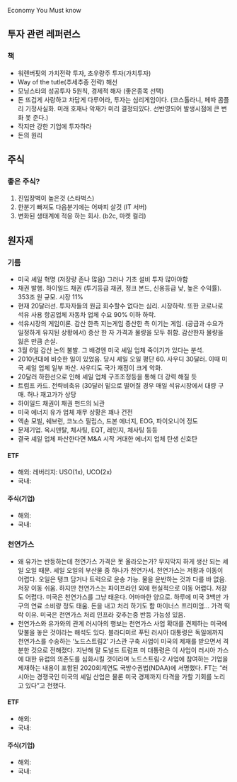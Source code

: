 Economy You Must know

## 투자 관련 레퍼런스
### 책
- 워렌버핏의 가치전략 투자, 초우량주 투자(가치투자)
- Way of the tutle(추세추종 전략) 해선
- 모닝스타의 성공투자 5원칙, 경제적 해자 (좋은종목 선택)
- 돈 뜨겁게 사랑하고 차답게 다루어라, 투자는 심리게임이다. (코스톨라니, 페따 콤플리 기정사실화.  미래 호재나 악재가 미리 결정되있다. 선반영되어 발생시점에 큰 변화 못 준다.)
- 작지만 강한 기업에 투자하라
- 돈의 원리

## 주식
### 좋은 주식?
1. 진입장벽이 높은것 (스타벅스)
2. 한분기 빠져도 다음분기에는 어짜피 살것 (IT 서버)
3. 변화된 생태계에 적응 하는 회사. (b2c, 마켓 컬리)


## 원자재
### 기름
- 미국 셰일 혁명 (저장량 존나 많음) 그러나 기초 설비 투자 많아야함
- 채권 발행. 하이일드 채권 (투기등급 채권, 정크 본드, 신용등급 낮, 높은 수익률). 353조 원 규모. 시장 11%
- 현재 20달러선. 투자자들의 원금 회수할수 없다는 심리. 시장하락. 또한 코로나로 석유 사용 항공업체 자동차 업체 수요 90% 이하 하락.
- 석유시장의 게임이론. 감산 한측 지는게임 증산한 측 이기는 게임. (공급과 수요가 일정하게 유지된 상황에서) 증산 한 자 가격과 물량을 모두 취함. 감산한자 물량을 잃은 만큼 손실.
- 3월 6일 감산 논의 불발. 그 배경엔 미국 셰일 업체 죽이기가 있다는 분석.
- 2010년대에 비슷한 일이 있었음. 당시 셰일 오일 평단 60. 사우디 30달러. 이때 미국 셰일 업체 일부 파산. 사우디도 국가 재정이 크게 악화.
- 20달러 하한선으로 인해 셰일 업체 구조조정등을 통해 더 강력 해질 듯
- 트럼프 카드. 전략비축유 (30달러 밑으로 떨어질 경우 매일 석유시장에서 대량 구매. 허나 재고가가 상당
- 하이일드 채권이 채권 펀드의 뇌관
- 미국 에너지 유가 업체 재무 상황은 꽤나 건전
- 엑손 모빌, 쉐브런, 코노스 필립스, 드본 에너지, EOG, 파이오니어 정도
- 문제기업. 옥시덴탈, 체사팅, EQT, 레인지, 체사팅 등등
- 결국 셰일 업체 파산한다면 M&A 시작 거대한 에너지 업체 탄생 신호탄
#### ETF
- 해외: 레버리지: USO(1x), UCO(2x)
- 국내:
#### 주식(기업)
- 해외:
- 국내:

### 천연가스
- 왜 유가는 반등하는데 천연가스 가격은 못 올라오는가?
무지막지 하게 생산 되는 셰일 오일 때문. 셰일 오일의 부산물 중 하나가 천연가서. 천연가스는 저좡과 이동이 어렵다. 오일은 탱크 담거나 트럭으로 운송 가능. 물을 운반하는 것과 다를 바 없음. 저장 이동 쉬움. 하지만 천연가스는 파이프라인 외에 현실적으로 이동 어렵다. 저장도 어렵다. 미국은 천연가스를 그냥 태운다. 어마마한 양으로. 하루에 미국 3백만 가구의 연료 소비량 정도 태움. 돈을 내고 처리 하기도 함 마이너스 프리미엄... 가격 떡락 이유. 미국은 천연가스 처리 인프라 갖추는중 반등 가능성 있음.
- 천연가스와 유가와의 관계
러시아의 행보는 천연가스 사업 확대를 견제하는 미국에 맞불을 놓은 것이라는 해석도 있다. 블라디미르 푸틴 러시아 대통령은 독일에까지 천연가스를 수송하는 ‘노드스트림2’ 가스관 구축 사업이 미국의 제재를 받으면서 격분한 것으로 전해졌다. 지난해 말 도널드 트럼프 미 대통령은 이 사업이 러시아 가스에 대한 유럽의 의존도를 심화시킬 것이라며 노드스트림-2 사업에 참여하는 기업을 제재하는 내용이 포함된 2020회계연도 국방수권법(NDAA)에 서명했다. FT는 “러시아는 경쟁국인 미국의 셰일 산업은 물론 미국 경제까지 타격을 가할 기회를 노리고 있다”고 전했다.
#### ETF
- 해외:
- 국내:
#### 주식(기업)
- 해외:
- 국내:
